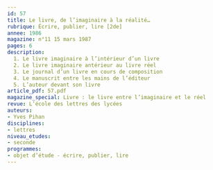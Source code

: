 ```yaml
---
id: 57
title: Le livre, de l’imaginaire à la réalité…
rubrique: Écrire, publier, lire [2de]
annee: 1986
magazine: n°11 15 mars 1987
pages: 6
description: 
  1. Le livre imaginaire à l’intérieur d’un livre
  2. Le livre imaginaire antérieur au livre réel
  3. Le journal d’un livre en cours de composition
  4. Le manuscrit entre les mains de l’éditeur
  5. L’auteur devant son livre
article_pdf: 57.pdf
magazine_special: Livre : le livre entre l’imaginaire et le réel
revue: L’école des lettres des lycées
auteurs:
- Yves Pihan
disciplines:
- lettres
niveau_etudes:
- seconde
programmes:
- objet d’étude - écrire, publier, lire
---
```

